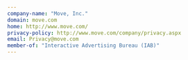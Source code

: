 ```yaml
---
company-name: "Move, Inc."
domain: move.com
home: http://www.move.com/
privacy-policy: http://www.move.com/company/privacy.aspx
email: Privacy@move.com
member-of: "Interactive Advertising Bureau (IAB)"
---
```




